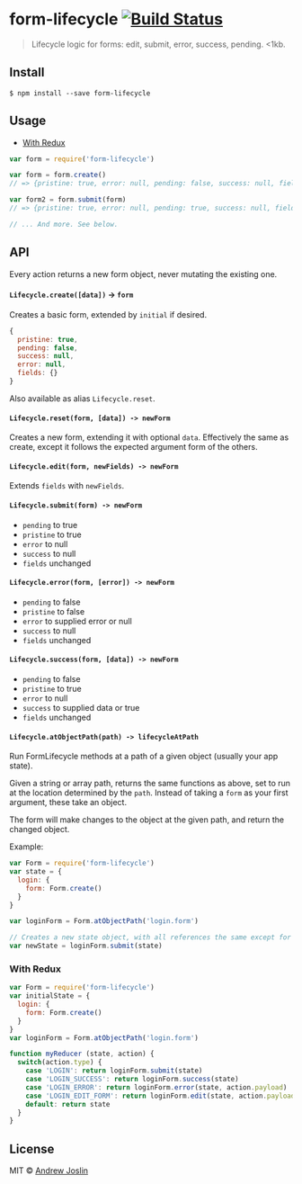 # form-lifecycle [![Build Status](https://travis-ci.org/ajoslin/form-lifecycle.svg?branch=master)](https://travis-ci.org/ajoslin/form-lifecycle)

> Lifecycle logic for forms: edit, submit, error, success, pending. <1kb.


## Install

```
$ npm install --save form-lifecycle
```

## Usage

- [With Redux](#with-redux)

```js
var form = require('form-lifecycle')

var form = form.create()
// => {pristine: true, error: null, pending: false, success: null, fields: {}}

var form2 = form.submit(form)
// => {pristine: true, error: null, pending: true, success: null, fields: {}})

// ... And more. See below.
```

## API

Every action returns a new form object, never mutating the existing one.

#### `Lifecycle.create([data])` -> `form`

Creates a basic form, extended by `initial` if desired.

```js
{
  pristine: true,
  pending: false,
  success: null,
  error: null,
  fields: {}
}
```

Also available as alias `Lifecycle.reset`.

#### `Lifecycle.reset(form, [data]) -> newForm`

Creates a new form, extending it with optional `data`. Effectively the same as create, except it follows the expected argument form of the others.

#### `Lifecycle.edit(form, newFields) -> newForm`

Extends `fields` with `newFields`.

#### `Lifecycle.submit(form) -> newForm`

- `pending` to true
- `pristine` to true
- `error` to null
- `success` to null
- `fields` unchanged

#### `Lifecycle.error(form, [error]) -> newForm`

- `pending` to false
- `pristine` to false
- `error` to supplied error or null
- `success` to null
- `fields` unchanged

#### `Lifecycle.success(form, [data]) -> newForm`

- `pending` to false
- `pristine` to true
- `error` to null
- `success` to supplied data or true
- `fields` unchanged

#### `Lifecycle.atObjectPath(path) -> lifecycleAtPath`

Run FormLifecycle methods at a path of a given object (usually your app state).

Given a string or array path, returns the same functions as above, set to run at the location determined by the `path`. Instead of taking a `form` as your first argument, these take an object.

The form will make changes to the object at the given path, and return the changed object.

Example:

```js
var Form = require('form-lifecycle')
var state = {
  login: {
    form: Form.create()
  }
}

var loginForm = Form.atObjectPath('login.form')

// Creates a new state object, with all references the same except for the path to state.login.form.
var newState = loginForm.submit(state)
```

### With Redux

```js
var Form = require('form-lifecycle')
var initialState = {
  login: {
    form: Form.create()
  }
}
var loginForm = Form.atObjectPath('login.form')

function myReducer (state, action) {
  switch(action.type) {
    case 'LOGIN': return loginForm.submit(state)
    case 'LOGIN_SUCCESS': return loginForm.success(state)
    case 'LOGIN_ERROR': return loginForm.error(state, action.payload)
    case 'LOGIN_EDIT_FORM': return loginForm.edit(state, action.payload)
    default: return state
  }
}
```

## License

MIT © [Andrew Joslin](http://ajoslin.com)
